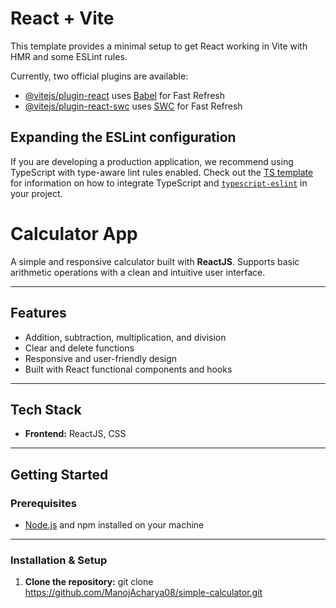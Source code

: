 # React + Vite

This template provides a minimal setup to get React working in Vite with HMR and some ESLint rules.

Currently, two official plugins are available:

- [@vitejs/plugin-react](https://github.com/vitejs/vite-plugin-react/blob/main/packages/plugin-react) uses [Babel](https://babeljs.io/) for Fast Refresh
- [@vitejs/plugin-react-swc](https://github.com/vitejs/vite-plugin-react/blob/main/packages/plugin-react-swc) uses [SWC](https://swc.rs/) for Fast Refresh

## Expanding the ESLint configuration

If you are developing a production application, we recommend using TypeScript with type-aware lint rules enabled. Check out the [TS template](https://github.com/vitejs/vite/tree/main/packages/create-vite/template-react-ts) for information on how to integrate TypeScript and [`typescript-eslint`](https://typescript-eslint.io) in your project.
# Calculator App

A simple and responsive calculator built with **ReactJS**. Supports basic arithmetic operations with a clean and intuitive user interface.

---

## Features

- Addition, subtraction, multiplication, and division
- Clear and delete functions
- Responsive and user-friendly design
- Built with React functional components and hooks

---

## Tech Stack

- **Frontend:** ReactJS, CSS

---

## Getting Started

### Prerequisites

- [Node.js](https://nodejs.org/) and npm installed on your machine

---

### Installation & Setup

1. **Clone the repository:** git clone https://github.com/ManojAcharya08/simple-calculator.git


